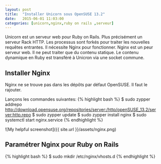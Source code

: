 ```yaml
---
layout: post
title:  "Installer Unicorn sous OpenSUSE 13.2"
date:   2015-06-01 11:03:00
categories: [unicorn,nginx,ruby on rails ,serveur]
---
```


Unicorn est un serveur web pour Ruby on Rails. Plus précisément un serveur Rack HTTP. Les processus sont forkés pour traiter les nouvelles requêtes entrantes. Il nécessite Nginx pour fonctionner. Nginx est un peur serveur web. Il ne peut traiter que du contenu statique. Le contenu dynamique en Ruby est transféré à Unicron via une socket commune.

Installer Nginx
-----------------

Nginx ne se trouve pas dans les dépôts par défaut OpenSUSE. Il faut le rajouter.

Lançons les  commandes suivantes:
{% highlight bash %}
$ sudo zypper addrepo http://download.opensuse.org/repositories/server:/http/openSUSE_13.2/server:http.repo
$ sudo zypper update
$ sudo zypper install nginx
$ sudo systemctl start nginx.service
{% endhighlight %}

![My helpful screenshot]({{ site.url }}/assets/nginx.png)

Paramétrer Nginx pour Ruby on Rails
-----------------------------------

{% highlight bash %}
$  sudo mkdir /etc/nginx/vhosts.d
{% endhighlight %}

